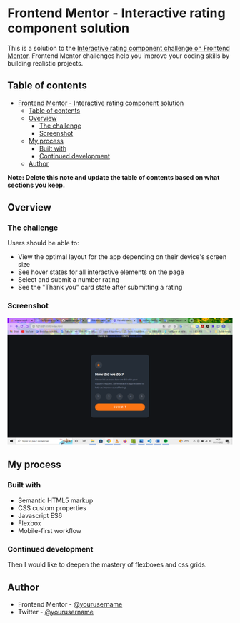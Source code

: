 # Frontend Mentor - Interactive rating component solution

This is a solution to the [Interactive rating component challenge on Frontend Mentor](https://www.frontendmentor.io/challenges/interactive-rating-component-koxpeBUmI). Frontend Mentor challenges help you improve your coding skills by building realistic projects.

## Table of contents

- [Frontend Mentor - Interactive rating component solution](#frontend-mentor---interactive-rating-component-solution)
  - [Table of contents](#table-of-contents)
  - [Overview](#overview)
    - [The challenge](#the-challenge)
    - [Screenshot](#screenshot)
  - [My process](#my-process)
    - [Built with](#built-with)
    - [Continued development](#continued-development)
  - [Author](#author)

**Note: Delete this note and update the table of contents based on what sections you keep.**

## Overview

### The challenge

Users should be able to:

- View the optimal layout for the app depending on their device's screen size
- See hover states for all interactive elements on the page
- Select and submit a number rating
- See the "Thank you" card state after submitting a rating

### Screenshot

![](images/screenshot.png)

## My process

### Built with

- Semantic HTML5 markup
- CSS custom properties
- Javascript ES6
- Flexbox
- Mobile-first workflow

### Continued development

Then I would like to deepen the mastery of flexboxes and css grids.

## Author

- Frontend Mentor - [@yourusername](https://www.frontendmentor.io/profile/Dylan245-droid)
- Twitter - [@yourusername](https://www.twitter.com/ondo_dylan)
